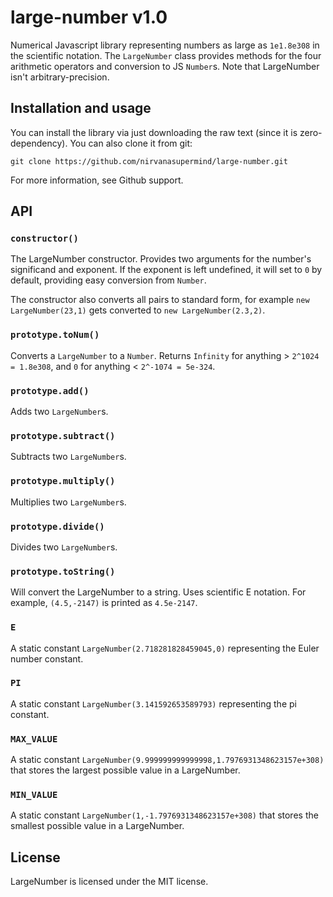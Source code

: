 # large-number v1.0
Numerical Javascript library representing numbers as large as `1e1.8e308` in the scientific notation.  The `LargeNumber` class provides methods for the four arithmetic operators and conversion to JS `Number`s. Note that LargeNumber isn't arbitrary-precision.
## Installation and usage
You can install the library via just downloading the raw text (since it is zero-dependency). You can also clone it from git:

    git clone https://github.com/nirvanasupermind/large-number.git

For more information, see Github support.


## API
### `constructor()`
The LargeNumber constructor. Provides two arguments for the number's significand and exponent. If the exponent is left undefined, it will set to `0` by default, providing easy conversion from `Number`. 

The constructor also converts all pairs to standard form, for example `new LargeNumber(23,1)` gets converted to `new LargeNumber(2.3,2)`.


### `prototype.toNum()`
Converts a `LargeNumber` to a `Number`. Returns `Infinity` for anything > `2^1024 = 1.8e308`, and `0` for anything < `2^-1074 = 5e-324`.

### `prototype.add()`
Adds two `LargeNumber`s. 

### `prototype.subtract()`
Subtracts two `LargeNumber`s.

### `prototype.multiply()`
Multiplies two `LargeNumber`s.

### `prototype.divide()`
Divides two `LargeNumber`s.


### `prototype.toString()`

Will convert the LargeNumber to a string. Uses scientific E notation. For example, `(4.5,-2147)` is printed as `4.5e-2147`.
### `E`
A static constant `LargeNumber(2.718281828459045,0)` representing the Euler number constant. 

### `PI`
A static constant `LargeNumber(3.141592653589793)` representing the pi constant. 

### `MAX_VALUE`
A static constant `LargeNumber(9.999999999999998,1.7976931348623157e+308)` that stores the largest possible value in a LargeNumber.

### `MIN_VALUE`
A static constant `LargeNumber(1,-1.7976931348623157e+308)` that stores the smallest possible value in a LargeNumber. 


## License
LargeNumber is licensed under the MIT license.